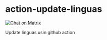 # action-update-linguas

[![Chat on Matrix](https://matrix.to/img/matrix-badge.svg)](https://matrix.to/#/#AdwCustomizer:matrix.org)

Update linguas usin github action
